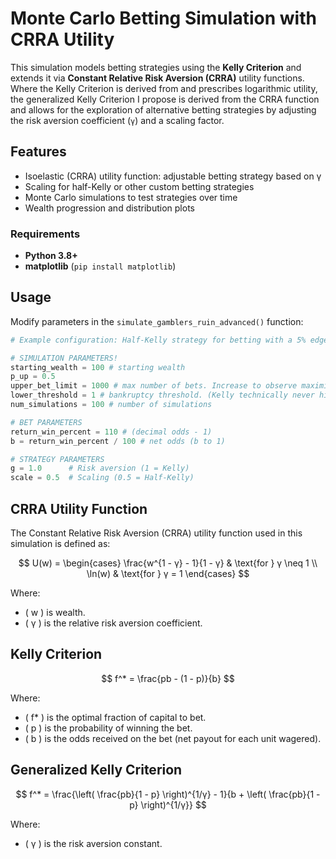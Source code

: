 # Monte Carlo Betting Simulation with CRRA Utility

This simulation models betting strategies using the **Kelly Criterion** and extends it via **Constant Relative Risk Aversion (CRRA)** utility functions. Where the Kelly Criterion is derived from and prescribes logarithmic utility, the generalized Kelly Criterion I propose is derived from the CRRA function and allows for the exploration of alternative betting strategies by adjusting the risk aversion coefficient (`γ`) and a scaling factor.

## Features
- Isoelastic (CRRA) utility function: adjustable betting strategy based on γ
- Scaling for half-Kelly or other custom betting strategies
- Monte Carlo simulations to test strategies over time
- Wealth progression and distribution plots

### Requirements
- **Python 3.8+**
- **matplotlib** (`pip install matplotlib`)

## Usage

Modify parameters in the `simulate_gamblers_ruin_advanced()` function:

```python
# Example configuration: Half-Kelly strategy for betting with a 5% edge

# SIMULATION PARAMETERS!
starting_wealth = 100 # starting wealth
p_up = 0.5
upper_bet_limit = 1000 # max number of bets. Increase to observe maximization of geometric growth under Kelly (or to observe long-term growth).
lower_threshold = 1 # bankruptcy threshold. (Kelly technically never hits ruin because it assumes money is infinitely divisible, so you might raise this to > 0.)
num_simulations = 100 # number of simulations

# BET PARAMETERS
return_win_percent = 110 # (decimal odds - 1)
b = return_win_percent / 100 # net odds (b to 1)

# STRATEGY PARAMETERS
g = 1.0      # Risk aversion (1 = Kelly)
scale = 0.5  # Scaling (0.5 = Half-Kelly)
```

## CRRA Utility Function

The Constant Relative Risk Aversion (CRRA) utility function used in this simulation is defined as:

$$
U(w) =
\begin{cases} 
\frac{w^{1 - γ} - 1}{1 - γ} & \text{for } γ \neq 1 \\
\ln(w) & \text{for } γ = 1
\end{cases}
$$

Where:
- \( w \) is wealth.
- \( γ \) is the relative risk aversion coefficient.

## Kelly Criterion
$$
f^* = \frac{pb - (1 - p)}{b}
$$

Where:
- \( f* \) is the optimal fraction of capital to bet.
- \( p \) is the probability of winning the bet.
- \( b \) is the odds received on the bet (net payout for each unit wagered).

## Generalized Kelly Criterion
$$
f^* = \frac{\left( \frac{pb}{1 - p} \right)^{1/γ} - 1}{b + \left( \frac{pb}{1 - p} \right)^{1/γ}}
$$

Where:
- \( γ \) is the risk aversion constant.
